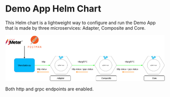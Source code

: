 # Demo App Helm Chart

This Helm chart is a lightweight way to configure and run the Demo App that is made by three microservices: Adapter, Composite and Core.

![Screenshot](diagrama_arquitectura.png)

Both http and grpc endpoints are enabled.
